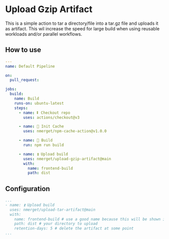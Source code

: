 # Upload Gzip Artifact

This is a simple action to tar a directory/file into a tar.gz file and uploads it as artifact.
This wil increase the speed for large build when using reusable workloads and/or parallel workflows.

## How to use

`````yaml
---
name: Default Pipeline

on:
  pull_request:

jobs:
  build:
    name: Build
    runs-on: ubuntu-latest
    steps:
      - name: ⏬ Checkout repo
        uses: actions/checkout@v3

      - name: 🔄 Init Cache
        uses: nmerget/npm-cache-action@v1.0.0

      - name: 🔨 Build
        run: npm run build

      - name: ⏫ Upload build
        uses: nmerget/upload-gzip-artifact@main
        with:
          name: frontend-build
          path: dist

`````

## Configuration

````yaml
...
- name: ⏫ Upload build
  uses: nmerget/upload-tar-artifact@main
  with:
    name: frontend-build # use a good name because this will be shown in GitHub summary, don't use the same name as `path`
    path: dist # your directory to upload
    retention-days: 5 # delete the artifact at some point
...
````

